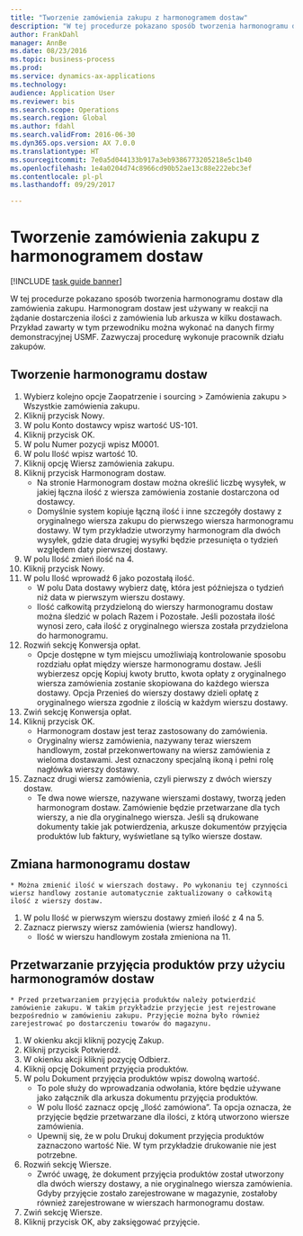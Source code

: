 ```yaml
--- 
title: "Tworzenie zamówienia zakupu z harmonogramem dostaw"
description: "W tej procedurze pokazano sposób tworzenia harmonogramu dostaw dla zamówienia zakupu."
author: FrankDahl
manager: AnnBe
ms.date: 08/23/2016
ms.topic: business-process
ms.prod: 
ms.service: dynamics-ax-applications
ms.technology: 
audience: Application User
ms.reviewer: bis
ms.search.scope: Operations
ms.search.region: Global
ms.author: fdahl
ms.search.validFrom: 2016-06-30
ms.dyn365.ops.version: AX 7.0.0
ms.translationtype: HT
ms.sourcegitcommit: 7e0a5d044133b917a3eb9386773205218e5c1b40
ms.openlocfilehash: 1e4a0204d74c8966cd90b52ae13c88e222ebc3ef
ms.contentlocale: pl-pl
ms.lasthandoff: 09/29/2017

---
```

# <a name="create-a-purchase-order-with-a-delivery-schedule"></a>Tworzenie zamówienia zakupu z harmonogramem dostaw

[!INCLUDE [task guide banner](../../includes/task-guide-banner.md)]

W tej procedurze pokazano sposób tworzenia harmonogramu dostaw dla zamówienia zakupu. Harmonogram dostaw jest używany w reakcji na żądanie dostarczenia ilości z zamówienia lub arkusza w kilku dostawach. Przykład zawarty w tym przewodniku można wykonać na danych firmy demonstracyjnej USMF. Zazwyczaj procedurę wykonuje pracownik działu zakupów.


## <a name="create-a-delivery-schedule"></a>Tworzenie harmonogramu dostaw
1. Wybierz kolejno opcje Zaopatrzenie i sourcing > Zamówienia zakupu > Wszystkie zamówienia zakupu.
2. Kliknij przycisk Nowy.
3. W polu Konto dostawcy wpisz wartość US-101.
4. Kliknij przycisk OK.
5. W polu Numer pozycji wpisz M0001.
6. W polu Ilość wpisz wartość 10.
7. Kliknij opcję Wiersz zamówienia zakupu.
8. Kliknij przycisk Harmonogram dostaw.
    * Na stronie Harmonogram dostaw można określić liczbę wysyłek, w jakiej łączna ilość z wiersza zamówienia zostanie dostarczona od dostawcy.  
    * Domyślnie system kopiuje łączną ilość i inne szczegóły dostawy z oryginalnego wiersza zakupu do pierwszego wiersza harmonogramu dostawy. W tym przykładzie utworzymy harmonogram dla dwóch wysyłek, gdzie data drugiej wysyłki będzie przesunięta o tydzień względem daty pierwszej dostawy.  
9. W polu Ilość zmień ilość na 4.
10. Kliknij przycisk Nowy.
11. W polu Ilość wprowadź 6 jako pozostałą ilość.
    * W polu Data dostawy wybierz datę, która jest późniejsza o tydzień niż data w pierwszym wierszu dostawy.  
    * Ilość całkowitą przydzieloną do wierszy harmonogramu dostaw można śledzić w polach Razem i Pozostałe. Jeśli pozostała ilość wynosi zero, cała ilość z oryginalnego wiersza została przydzielona do harmonogramu.  
12. Rozwiń sekcję Konwersja opłat.
    * Opcje dostępne w tym miejscu umożliwiają kontrolowanie sposobu rozdziału opłat między wiersze harmonogramu dostaw. Jeśli wybierzesz opcję Kopiuj kwoty brutto, kwota opłaty z oryginalnego wiersza zamówienia zostanie skopiowana do każdego wiersza dostawy. Opcja Przenieś do wierszy dostawy dzieli opłatę z oryginalnego wiersza zgodnie z ilością w każdym wierszu dostawy.  
13. Zwiń sekcję Konwersja opłat.
14. Kliknij przycisk OK.
    * Harmonogram dostaw jest teraz zastosowany do zamówienia.  
    * Oryginalny wiersz zamówienia, nazywany teraz wierszem handlowym, został przekonwertowany na wiersz zamówienia z wieloma dostawami. Jest oznaczony specjalną ikoną i pełni rolę nagłówka wierszy dostawy.  
15. Zaznacz drugi wiersz zamówienia, czyli pierwszy z dwóch wierszy dostaw.
    * Te dwa nowe wiersze, nazywane wierszami dostawy, tworzą jeden harmonogram dostaw. Zamówienie będzie przetwarzane dla tych wierszy, a nie dla oryginalnego wiersza. Jeśli są drukowane dokumenty takie jak potwierdzenia, arkusze dokumentów przyjęcia produktów lub faktury, wyświetlane są tylko wiersze dostaw.  

## <a name="change-the-delivery-schedule"></a>Zmiana harmonogramu dostaw
    * Można zmienić ilość w wierszach dostawy. Po wykonaniu tej czynności wiersz handlowy zostanie automatycznie zaktualizowany o całkowitą ilość z wierszy dostaw.  
1. W polu Ilość w pierwszym wierszu dostawy zmień ilość z 4 na 5.
2. Zaznacz pierwszy wiersz zamówienia (wiersz handlowy).
    * Ilość w wierszu handlowym została zmieniona na 11.  

## <a name="process-product-receipt-using-delivery-schedules"></a>Przetwarzanie przyjęcia produktów przy użyciu harmonogramów dostaw
    * Przed przetwarzaniem przyjęcia produktów należy potwierdzić zamówienie zakupu. W takim przykładzie przyjęcie jest rejestrowane bezpośrednio w zamówieniu zakupu. Przyjęcie można było również zarejestrować po dostarczeniu towarów do magazynu.  
1. W okienku akcji kliknij pozycję Zakup.
2. Kliknij przycisk Potwierdź.
3. W okienku akcji kliknij pozycję Odbierz.
4. Kliknij opcję Dokument przyjęcia produktów.
5. W polu Dokument przyjęcia produktów wpisz dowolną wartość.
    * To pole służy do wprowadzania odwołania, które będzie używane jako załącznik dla arkusza dokumentu przyjęcia produktów.  
    * W polu Ilość zaznacz opcję „Ilość zamówiona”. Ta opcja oznacza, że przyjęcie będzie przetwarzane dla ilości, z którą utworzono wiersze zamówienia.  
    * Upewnij się, że w polu Drukuj dokument przyjęcia produktów zaznaczono wartość Nie. W tym przykładzie drukowanie nie jest potrzebne.  
6. Rozwiń sekcję Wiersze.
    * Zwróć uwagę, że dokument przyjęcia produktów został utworzony dla dwóch wierszy dostawy, a nie oryginalnego wiersza zamówienia. Gdyby przyjęcie zostało zarejestrowane w magazynie, zostałoby również zarejestrowane w wierszach harmonogramu dostaw.  
7. Zwiń sekcję Wiersze.
8. Kliknij przycisk OK, aby zaksięgować przyjęcie.


